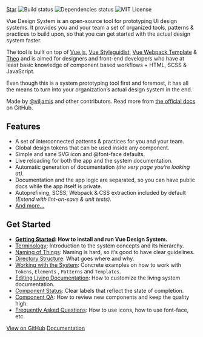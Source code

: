<a class="github-button" href="https://github.com/viljamis/vue-design-system" data-icon="octicon-star" data-show-count="true" aria-label="Star viljamis/vue-design-system on GitHub">Star</a>
![Build status](https://travis-ci.org/viljamis/vue-design-system.svg?branch=master)
![Dependencies status](https://david-dm.org/viljamis/vue-design-system.svg)
![MIT License](https://img.shields.io/badge/license-MIT-blue.svg)

Vue Design System is an open-source tool for prototyping UI design systems. It
provides you and your team a set of organized tools, patterns & practices to
build upon, so that you can get started with the actual design system faster.

The tool is built on top of [Vue.js](https://vuejs.org),
[Vue Styleguidist](https://github.com/vue-styleguidist/vue-styleguidist),
[Vue Webpack Template](http://vuejs-templates.github.io/webpack/) &
[Theo](https://github.com/salesforce-ux/theo) and is aimed for designers and
front-end developers who have at least basic knowledge of component based
workflows + HTML, SCSS & JavaScript.

Even though this is a system prototyping tool first and foremost, it has all the
means to turn into your organization’s actual design system in the end.

Made by [@viljamis](https://twitter.com/viljamis) and other contributors. Read
more from [the official docs](https://github.com/viljamis/vue-design-system) on
GitHub.

## Features

* A set of interconnected patterns & practices for you and your team.
* Global design tokens that can be used inside any component.
* Simple and sane SVG icon and @font-face defaults.
* Live reloading for both the app and the system documentation.
* Automatic generation of documentation _(the very page you’re looking at)._
* Documentation and the app logic are separated, so you can have public docs
  while the app itself is private.
* Autoprefixing, SCSS, Webpack & CSS extraction included by default _(Extend
  with lint-on-save & unit tests)._
* [And more…](https://github.com/viljamis/vue-design-system)

## Get Started

* **[Getting Started](https://github.com/viljamis/vue-design-system/wiki/getting-started):
  How to install and run Vue Design System.**
* [Terminology](https://github.com/viljamis/vue-design-system/wiki/terminology):
  Introduction to the system concepts and its hierarchy.
* [Naming of Things](https://github.com/viljamis/vue-design-system/wiki/naming-of-Things):
  Naming is hard, so it’s good to have clear guidelines.
* [Directory Structure](https://github.com/viljamis/vue-design-system/wiki/directory-structure):
  What goes where and why.
* [Working with the System](https://github.com/viljamis/vue-design-system/wiki/working-with-the-system):
  Concrete examples on how to work with `Tokens`, `Elements` , `Patterns` and
  `Templates`.
* [Editing Living Documentation](https://github.com/viljamis/vue-design-system/wiki/editing-living-documentation):
  How to customize the living system documentation.
* [Component Status](https://github.com/viljamis/vue-design-system/wiki/Component-Status):
  Clear labels that reflect the state of completion.
* [Component QA](https://github.com/viljamis/vue-design-system/wiki/Component-QA):
  How to review new components and keep the quality high.
* [Frequently Asked Questions](<https://github.com/viljamis/vue-design-system/wiki/frequently-asked-questions-(FAQ)>):
  How to use icons, how to use font-face, etc.

<a href="https://github.com/viljamis/vue-design-system" class="button button-">View
on GitHub</a>
<a href="https://github.com/viljamis/vue-design-system/wiki" class="button button--secondary">Documentation</a>
